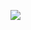 ![](http://www.plantuml.com/plantuml/proxy?cache=no&src=https://raw.githubusercontent.com/oleksandrblazhko/nai205-guda/laboratory-work-7/2-SoftwareDesign/2.7-PlantUML/UML-Deployment.pml)
